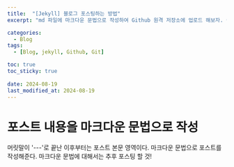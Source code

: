 ```yaml
---
title:  "[Jekyll] 블로그 포스팅하는 방법"
excerpt: "md 파일에 마크다운 문법으로 작성하여 Github 원격 저장소에 업로드 해보자. 에디터는 Visual Studio code 사용! 로컬 서버에서 확인도 해보자. "

categories:
  - Blog
tags:
  - [Blog, jekyll, Github, Git]

toc: true
toc_sticky: true
 
date: 2024-08-19
last_modified_at: 2024-08-19
---
```


# 포스트 내용을 마크다운 문법으로 작성

머릿말이 '---'로 끝난 이후부터는 포스트 본문 영역이다. 마크다운 문법으로 
포스트를 작성해준다. 마크다운 문법에 대해서는 추후 포스팅 할 것!

<br>